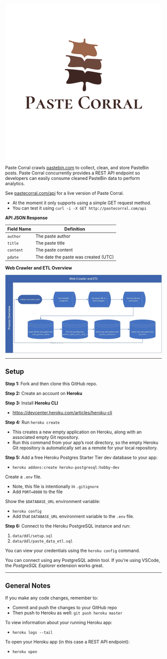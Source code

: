 


<p align="center">  
    <img src=".img/paste-corral-logo.png" alt=""/>
</p>


Paste Corral crawls [pastebin.com](https://pastebin.com) to collect, clean, and store PasteBin posts. Paste Corral concurrently provides a REST API endpoint so developers can easily consume cleaned PasteBin data to perform analytics. 

See [pastecorral.com/api](http://www.pastecorral.com/api) for a live version of Paste Corral.
- At the moment it only supports using a simple GET request method.
- You can test it using `curl -i -X GET http://pastecorral.com/api`

**API JSON Response**

|Field Name   |Definition   |
|---|---|
|`author`|The paste author|
|`title`|The paste title|
|`content`|The paste content|
|`pdate`|The date the paste was created (UTC)|


**Web Crawler and ETL Overview**

<p align="center">  
    <img src=".img/process-overview.jpg" alt=""/>
</p>

---

## Setup

**Step 1:**
Fork and then clone this GitHub repo.


**Step 2:**
Create an account on **Heroku**


**Step 3:**
Install **Heroku CLI** 
- https://devcenter.heroku.com/articles/heroku-cli


**Step 4:**
Run `heroku create`
- This creates a new empty application on Heroku, along with an associated empty Git repository. 
- Run this command from your app’s root directory, so the empty Heroku Git repository is automatically set as a remote for your local repository.


**Step 5:**
Add a free Heroku Postgres Starter Tier dev database to your app:
- `heroku addons:create heroku-postgresql:hobby-dev`

Create a `.env` file.
- Note, this file is intentionally in `.gitignore`
- Add `PORT=8080` to the file

Show the `$DATABASE_URL` environment variable:
- `heroku config`
- Add that `DATABASE_URL` environment variable to the `.env` file.


**Step 6:**
Connect to the Heroku PostgreSQL instance and run:
1. `data/ddl/setup.sql` 
2. `data/ddl/paste_data_etl.sql` 

You can view your credentials using the `heroku config` command.

You can connect using any PostgreSQL admin tool. If you're using VSCode, the *PostgreSQL Explorer* extension works great. 



---

## General Notes

If you make any code changes, remember to:
- Commit and push the changes to your GitHub repo
- Then push to Heroku as well: `git push heroku master`   

To view information about your running Heroku app:
- `heroku logs --tail`

To open your Heroku app (in this case a REST API endpoint):
- `heroku open`

